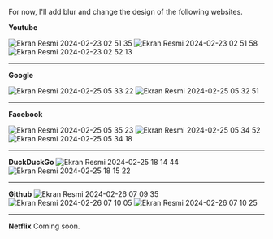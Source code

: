For now, I'll add blur and change the design of the following websites.


**Youtube**

![Ekran Resmi 2024-02-23 02 51 35](https://github.com/safak45xx/Blurfox-MacOS-/assets/141409983/7be9aa17-3119-4219-bd8c-80642a810658)
![Ekran Resmi 2024-02-23 02 51 58](https://github.com/safak45xx/Blurfox-MacOS-/assets/141409983/6a56ebc2-d550-4c68-8082-4ba9c9156708)
![Ekran Resmi 2024-02-23 02 52 13](https://github.com/safak45xx/Blurfox-MacOS-/assets/141409983/a94896a8-d908-44ba-ad5d-743db67ab7f0)

----------------------------
**Google**

![Ekran Resmi 2024-02-25 05 33 22](https://github.com/safak45xx/Blurfox-MacOS-/assets/141409983/e76e8085-a829-46da-8bad-def6cda20d36)
![Ekran Resmi 2024-02-25 05 32 51](https://github.com/safak45xx/Blurfox-MacOS-/assets/141409983/26a7c22c-bade-4415-b1f0-c4c8f8654332)

----------------------------
**Facebook**

![Ekran Resmi 2024-02-25 05 35 23](https://github.com/safak45xx/Blurfox-MacOS-/assets/141409983/3135e027-392f-4df5-af52-6f6b7938802d)
![Ekran Resmi 2024-02-25 05 34 52](https://github.com/safak45xx/Blurfox-MacOS-/assets/141409983/434d7690-7da1-4066-8b09-34b0d8f83b17)
![Ekran Resmi 2024-02-25 05 34 18](https://github.com/safak45xx/Blurfox-MacOS-/assets/141409983/0a34a3f4-01bc-4713-abd5-b22140a031aa)


----------------------------
**DuckDuckGo**
![Ekran Resmi 2024-02-25 18 14 44](https://github.com/safak45xx/Blurfox-MacOS-/assets/141409983/7fdd2f8c-eacd-4133-babc-cd7b4c729e8b)
![Ekran Resmi 2024-02-25 18 15 22](https://github.com/safak45xx/Blurfox-MacOS-/assets/141409983/35ad685f-8a78-4515-a343-1ee96fd8e444)


----------------------------
**Github**
![Ekran Resmi 2024-02-26 07 09 35](https://github.com/safak45xx/Blurfox-MacOS-/assets/141409983/50eb5580-fa08-441d-860a-8ee35a1ea834)
![Ekran Resmi 2024-02-26 07 10 05](https://github.com/safak45xx/Blurfox-MacOS-/assets/141409983/158ac671-1863-44bd-b484-8658bfc52679)
![Ekran Resmi 2024-02-26 07 10 25](https://github.com/safak45xx/Blurfox-MacOS-/assets/141409983/cb8500a7-57f3-4004-843b-53ae5a11129c)



----------------------------
**Netflix**
Coming soon.
